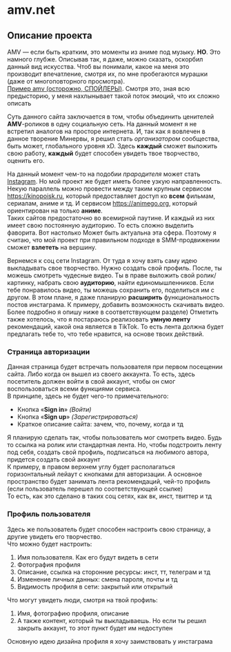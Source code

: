 # amv.net

## Описание проекта
AMV — если быть кратким, это моменты из аниме под музыку. **НО**. Это намного глубже. Описывав так, я даже, можно сказать, оскорбил данный вид искусства. Чтоб вы понимали, какое на меня это производит впечатление, смотря их, по мне пробегаются мурашки (даже от многоповторного просмотра).  
[Пример amv (осторожно, СПОЙЛЕРЫ)](https://vm.tiktok.com/ZSJvQG1eF/). Смотря это, зная всю предысторию, у меня нахлынывает такой поток эмоций, что их сложно описать

Суть данного сайта заключается в том, чтобы объединить ценителей **AMV**-роликов в одну социальную сеть. На данный момент я не встретил аналогов на просторе интернета. И, так как я вовлечен в данное творение Минервы, я решил стать *организатором* сообщества, быть может, глобального уровня xD. Здесь **каждый** сможет выложить свою работу, **каждый** будет способен увидеть твое творчество, оценить его.  

На данный момент чем-то на подобии *прародителя* может стать <ins>Instagram</ins>. Но мой проект же будет иметь более узкую направленность. Некую параллель можно провести между таким крупным сервисом https://kinopoisk.ru, который предоставляет доступ ко **всем** фильмам, сериалам, аниме и тд. И сервисом https://animego.org, который ориентирован на только **аниме**.  
Таких сайтов предостаточно во всемирной паутине. И каждый из них имеет свою постоянную аудиторию. То есть сложно выделить фаворита. Вот настолько Может быть актуальна эта сфера. Поэтому я считаю, что мой проект при правильном подходе в SMM-продвижении сможет **взлететь** на вершину.  

Вернемся к соц сети Instagram. От туда я хочу взять саму идею выкладывать свое творчество. Нужно создать свой профиль. После, ты можешь смотреть чудесные видео. Ты в праве выложить свой ролик/картинку, набрать свою **аудиторию**, найти единомышленников. Если тебе понравилось видео, ты можешь сохранить его, поделиться им с другом. В этом плане, я даже планирую **расширить** функциональность постов инстаграма. К примеру, добавить возможность скачивать видео. Более подробно я опишу ниже в соответствующем разделе) Отметить также хотелось, что я постараюсь реализовать **умную ленту** рекомендаций, какой она является в TikTok. То есть лента должна будет предлагать тебе то, что тебе нравится, на основе твоих действий. 

### Страница авторизации
Данная страница будет встречать пользователя при первом посещении сайта. Либо когда он вышел из своего аккаунта. То есть, здесь посетитель должен войти в свой аккаунт, чтобы он смог воспользоваться всеми функциями сервиса.  
В принципе, здесь не будет чего-то примечательного:
* Кнопка «**Sign in**» *(Войти)*
* Кнопка «**Sign up**» *(Зарегистрироваться)*
* Краткое описание сайта: зачем, что, почему, когда и тд  

Я планирую сделать так, чтобы пользователь мог смотреть видео. Будь то ссылка на ролик или стандартная лента. Но, чтобы подстроить ленту под себя, создать свой профиль, подписаться на любимого автора, придется создать свой аккаунт  
К примеру, в правом верхнем углу будет располагаться горизонтальный лейаут с кнопками для авторизации. А основное пространство будет занимать лента рекомендаций, чей-то профиль (если пользователь перешел по соответствующей ссылке)  
То есть, как это сделано в таких соц сетях, как вк, инст, твиттер и тд

### Профиль пользователя
Здесь же пользователь будет способен настроить свою страницу, а другие увидеть его творчество.  
Что можно будет настроить:
1. Имя пользователя. Как его будут видеть в сети
2. Фотография профиля
3. Описание, ссылка на сторонние ресурсы: инст, тт, телеграм и тд
4. Изменение личных данных: смена пароля, почты и тд
5. Видимость профиля в сети: закрытый или открытый

Что могут увидеть люди, смотря на твой профиль:
1. Имя, фотографию профиля, описание
2. А также контент, который ты выкладываешь. Но если ты решил закрыть аккаунт, то этот пункт будет им недоступен  

Основную идею дизайна профиля я хочу заимствовать у инстаграма